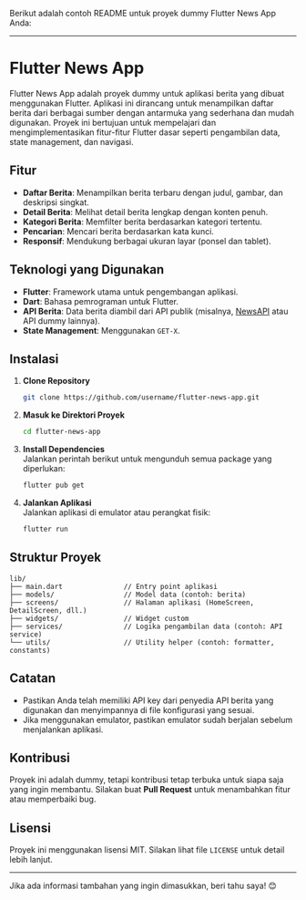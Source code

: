 Berikut adalah contoh README untuk proyek dummy Flutter News App Anda:

---

# Flutter News App

Flutter News App adalah proyek dummy untuk aplikasi berita yang dibuat menggunakan Flutter. Aplikasi ini dirancang untuk menampilkan daftar berita dari berbagai sumber dengan antarmuka yang sederhana dan mudah digunakan. Proyek ini bertujuan untuk mempelajari dan mengimplementasikan fitur-fitur Flutter dasar seperti pengambilan data, state management, dan navigasi.

## Fitur

- **Daftar Berita**: Menampilkan berita terbaru dengan judul, gambar, dan deskripsi singkat.
- **Detail Berita**: Melihat detail berita lengkap dengan konten penuh.
- **Kategori Berita**: Memfilter berita berdasarkan kategori tertentu.
- **Pencarian**: Mencari berita berdasarkan kata kunci.
- **Responsif**: Mendukung berbagai ukuran layar (ponsel dan tablet).

## Teknologi yang Digunakan

- **Flutter**: Framework utama untuk pengembangan aplikasi.
- **Dart**: Bahasa pemrograman untuk Flutter.
- **API Berita**: Data berita diambil dari API publik (misalnya, [NewsAPI](https://newsapi.org/) atau API dummy lainnya).
- **State Management**: Menggunakan `GET-X`.

## Instalasi

1. **Clone Repository**
   ```bash
   git clone https://github.com/username/flutter-news-app.git
   ```
2. **Masuk ke Direktori Proyek**
   ```bash
   cd flutter-news-app
   ```
3. **Install Dependencies**  
   Jalankan perintah berikut untuk mengunduh semua package yang diperlukan:
   ```bash
   flutter pub get
   ```
4. **Jalankan Aplikasi**  
   Jalankan aplikasi di emulator atau perangkat fisik:
   ```bash
   flutter run
   ```

## Struktur Proyek

```plaintext
lib/
├── main.dart               // Entry point aplikasi
├── models/                 // Model data (contoh: berita)
├── screens/                // Halaman aplikasi (HomeScreen, DetailScreen, dll.)
├── widgets/                // Widget custom
├── services/               // Logika pengambilan data (contoh: API service)
└── utils/                  // Utility helper (contoh: formatter, constants)
```

## Catatan

- Pastikan Anda telah memiliki API key dari penyedia API berita yang digunakan dan menyimpannya di file konfigurasi yang sesuai.
- Jika menggunakan emulator, pastikan emulator sudah berjalan sebelum menjalankan aplikasi.

## Kontribusi

Proyek ini adalah dummy, tetapi kontribusi tetap terbuka untuk siapa saja yang ingin membantu. Silakan buat **Pull Request** untuk menambahkan fitur atau memperbaiki bug.

## Lisensi

Proyek ini menggunakan lisensi MIT. Silakan lihat file `LICENSE` untuk detail lebih lanjut.

---

Jika ada informasi tambahan yang ingin dimasukkan, beri tahu saya! 😊
